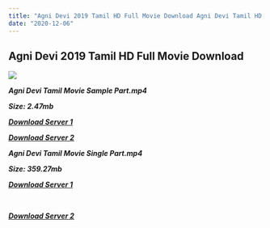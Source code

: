 ```yaml
---
title: "Agni Devi 2019 Tamil HD Full Movie Download Agni Devi Tamil HD Movie Download"
date: "2020-12-06"
---
```


## Agni Devi 2019 Tamil HD Full Movie Download

![](https://images.moviebuff.com/edeb795d-527b-4a76-8519-8ed061044a4f?w=1000)

**_Agni Devi Tamil Movie Sample Part.mp4_**

**_Size: 2.47mb_**

**_[Download Server 1](http://cdn2.tamilmovie.site/files/Tamil{525e4ed8fa01f01a9103e1e2d0de788082fff3ddd3718eaf08f87fc8fd9b0ee6}202019{525e4ed8fa01f01a9103e1e2d0de788082fff3ddd3718eaf08f87fc8fd9b0ee6}20Movies/Agni{525e4ed8fa01f01a9103e1e2d0de788082fff3ddd3718eaf08f87fc8fd9b0ee6}20Devi/Agni{525e4ed8fa01f01a9103e1e2d0de788082fff3ddd3718eaf08f87fc8fd9b0ee6}20Devi{525e4ed8fa01f01a9103e1e2d0de788082fff3ddd3718eaf08f87fc8fd9b0ee6}20HD/Agni{525e4ed8fa01f01a9103e1e2d0de788082fff3ddd3718eaf08f87fc8fd9b0ee6}20Devi{525e4ed8fa01f01a9103e1e2d0de788082fff3ddd3718eaf08f87fc8fd9b0ee6}20HD{525e4ed8fa01f01a9103e1e2d0de788082fff3ddd3718eaf08f87fc8fd9b0ee6}20Sample.mkv)_**

**_[Download Server 2](http://cdn2.tamilmovie.site/files/Tamil{525e4ed8fa01f01a9103e1e2d0de788082fff3ddd3718eaf08f87fc8fd9b0ee6}202019{525e4ed8fa01f01a9103e1e2d0de788082fff3ddd3718eaf08f87fc8fd9b0ee6}20Movies/Agni{525e4ed8fa01f01a9103e1e2d0de788082fff3ddd3718eaf08f87fc8fd9b0ee6}20Devi/Agni{525e4ed8fa01f01a9103e1e2d0de788082fff3ddd3718eaf08f87fc8fd9b0ee6}20Devi{525e4ed8fa01f01a9103e1e2d0de788082fff3ddd3718eaf08f87fc8fd9b0ee6}20HD/Agni{525e4ed8fa01f01a9103e1e2d0de788082fff3ddd3718eaf08f87fc8fd9b0ee6}20Devi{525e4ed8fa01f01a9103e1e2d0de788082fff3ddd3718eaf08f87fc8fd9b0ee6}20HD{525e4ed8fa01f01a9103e1e2d0de788082fff3ddd3718eaf08f87fc8fd9b0ee6}20Sample.mkv)_**

**_Agni Devi Tamil Movie Single Part.mp4_**

**_Size: 359.27mb_**

**_[Download Server 1](http://b8.wetransfer.vip/files/Tamil{525e4ed8fa01f01a9103e1e2d0de788082fff3ddd3718eaf08f87fc8fd9b0ee6}20Movies/Tamil{525e4ed8fa01f01a9103e1e2d0de788082fff3ddd3718eaf08f87fc8fd9b0ee6}202018{525e4ed8fa01f01a9103e1e2d0de788082fff3ddd3718eaf08f87fc8fd9b0ee6}20Movies/Agni{525e4ed8fa01f01a9103e1e2d0de788082fff3ddd3718eaf08f87fc8fd9b0ee6}20Devi{525e4ed8fa01f01a9103e1e2d0de788082fff3ddd3718eaf08f87fc8fd9b0ee6}20(2018)/Agni{525e4ed8fa01f01a9103e1e2d0de788082fff3ddd3718eaf08f87fc8fd9b0ee6}20Devi{525e4ed8fa01f01a9103e1e2d0de788082fff3ddd3718eaf08f87fc8fd9b0ee6}20(2018){525e4ed8fa01f01a9103e1e2d0de788082fff3ddd3718eaf08f87fc8fd9b0ee6}20HDRip/Agni{525e4ed8fa01f01a9103e1e2d0de788082fff3ddd3718eaf08f87fc8fd9b0ee6}20Devi{525e4ed8fa01f01a9103e1e2d0de788082fff3ddd3718eaf08f87fc8fd9b0ee6}20(2018){525e4ed8fa01f01a9103e1e2d0de788082fff3ddd3718eaf08f87fc8fd9b0ee6}20Single{525e4ed8fa01f01a9103e1e2d0de788082fff3ddd3718eaf08f87fc8fd9b0ee6}20Part{525e4ed8fa01f01a9103e1e2d0de788082fff3ddd3718eaf08f87fc8fd9b0ee6}20(640x360).mp4)_**

**_[  
](http://b8.wetransfer.vip/files/Tamil{525e4ed8fa01f01a9103e1e2d0de788082fff3ddd3718eaf08f87fc8fd9b0ee6}20Movies/Tamil{525e4ed8fa01f01a9103e1e2d0de788082fff3ddd3718eaf08f87fc8fd9b0ee6}202018{525e4ed8fa01f01a9103e1e2d0de788082fff3ddd3718eaf08f87fc8fd9b0ee6}20Movies/Agni{525e4ed8fa01f01a9103e1e2d0de788082fff3ddd3718eaf08f87fc8fd9b0ee6}20Devi{525e4ed8fa01f01a9103e1e2d0de788082fff3ddd3718eaf08f87fc8fd9b0ee6}20(2018)/Agni{525e4ed8fa01f01a9103e1e2d0de788082fff3ddd3718eaf08f87fc8fd9b0ee6}20Devi{525e4ed8fa01f01a9103e1e2d0de788082fff3ddd3718eaf08f87fc8fd9b0ee6}20(2018){525e4ed8fa01f01a9103e1e2d0de788082fff3ddd3718eaf08f87fc8fd9b0ee6}20HDRip/Agni{525e4ed8fa01f01a9103e1e2d0de788082fff3ddd3718eaf08f87fc8fd9b0ee6}20Devi{525e4ed8fa01f01a9103e1e2d0de788082fff3ddd3718eaf08f87fc8fd9b0ee6}20(2018){525e4ed8fa01f01a9103e1e2d0de788082fff3ddd3718eaf08f87fc8fd9b0ee6}20Single{525e4ed8fa01f01a9103e1e2d0de788082fff3ddd3718eaf08f87fc8fd9b0ee6}20Part{525e4ed8fa01f01a9103e1e2d0de788082fff3ddd3718eaf08f87fc8fd9b0ee6}20(640x360).mp4)_**

**_[Download Server 2](http://b8.wetransfer.vip/files/Tamil{525e4ed8fa01f01a9103e1e2d0de788082fff3ddd3718eaf08f87fc8fd9b0ee6}20Movies/Tamil{525e4ed8fa01f01a9103e1e2d0de788082fff3ddd3718eaf08f87fc8fd9b0ee6}202018{525e4ed8fa01f01a9103e1e2d0de788082fff3ddd3718eaf08f87fc8fd9b0ee6}20Movies/Agni{525e4ed8fa01f01a9103e1e2d0de788082fff3ddd3718eaf08f87fc8fd9b0ee6}20Devi{525e4ed8fa01f01a9103e1e2d0de788082fff3ddd3718eaf08f87fc8fd9b0ee6}20(2018)/Agni{525e4ed8fa01f01a9103e1e2d0de788082fff3ddd3718eaf08f87fc8fd9b0ee6}20Devi{525e4ed8fa01f01a9103e1e2d0de788082fff3ddd3718eaf08f87fc8fd9b0ee6}20(2018){525e4ed8fa01f01a9103e1e2d0de788082fff3ddd3718eaf08f87fc8fd9b0ee6}20HDRip/Agni{525e4ed8fa01f01a9103e1e2d0de788082fff3ddd3718eaf08f87fc8fd9b0ee6}20Devi{525e4ed8fa01f01a9103e1e2d0de788082fff3ddd3718eaf08f87fc8fd9b0ee6}20(2018){525e4ed8fa01f01a9103e1e2d0de788082fff3ddd3718eaf08f87fc8fd9b0ee6}20Single{525e4ed8fa01f01a9103e1e2d0de788082fff3ddd3718eaf08f87fc8fd9b0ee6}20Part{525e4ed8fa01f01a9103e1e2d0de788082fff3ddd3718eaf08f87fc8fd9b0ee6}20(640x360).mp4)_**
